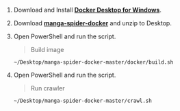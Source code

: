 1. Download and Install [**Docker Desktop for Windows**](https://download.docker.com/win/stable/Docker%20Desktop%20Installer.exe).

3. Download [**manga-spider-docker**](https://github.com/liyi1472/manga-spider-docker/archive/master.zip) and unzip to Desktop.

4. Open PowerShell and run the script.

   > Build image
   
   ```shell
   ~/Desktop/manga-spider-docker-master/docker/build.sh
   ```

4. Open PowerShell and run the script.

   > Run crawler

   ```shell
   ~/Desktop/manga-spider-docker-master/crawl.sh
   ```

